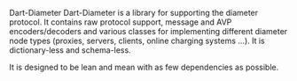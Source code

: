 Dart-Diameter
Dart-Diameter is a library for supporting the diameter protocol. It contains raw protocol support, message and AVP encoders/decoders and various classes for implementing different diameter node types (proxies, servers, clients, online charging systems ...). It is dictionary-less and schema-less.

It is designed to be lean and mean with as few dependencies as possible.

